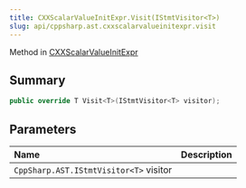 ```yaml
---
title: CXXScalarValueInitExpr.Visit(IStmtVisitor<T>)
slug: api/cppsharp.ast.cxxscalarvalueinitexpr.visit
---
```

Method in [CXXScalarValueInitExpr](/api/cppsharp/ast/cxxscalarvalueinitexpr)

## Summary



```csharp
public override T Visit<T>(IStmtVisitor<T> visitor);
```

## Parameters

|Name|Description|
|:---|:---|
|`CppSharp.AST.IStmtVisitor<T>` visitor||

